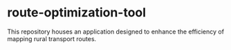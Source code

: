 # route-optimization-tool
This repository houses an application designed to enhance the efficiency of mapping rural transport routes.

